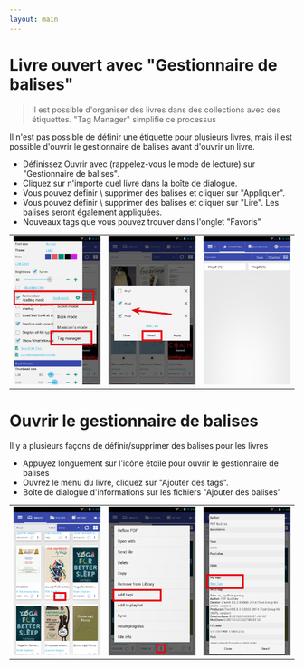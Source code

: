 ```yaml
---
layout: main
---
```


# Livre ouvert avec &quot;Gestionnaire de balises&quot;

> Il est possible d'organiser des livres dans des collections avec des étiquettes. &quot;Tag Manager&quot; simplifie ce processus

Il n'est pas possible de définir une étiquette pour plusieurs livres, mais il est possible d'ouvrir le gestionnaire de balises avant d'ouvrir un livre.

* Définissez Ouvrir avec (rappelez-vous le mode de lecture) sur &quot;Gestionnaire de balises&quot;.
* Cliquez sur n'importe quel livre dans la boîte de dialogue.
* Vous pouvez définir \ supprimer des balises et cliquer sur &quot;Appliquer&quot;.
* Vous pouvez définir \ supprimer des balises et cliquer sur &quot;Lire&quot;. Les balises seront également appliquées.
* Nouveaux tags que vous pouvez trouver dans l'onglet &quot;Favoris&quot;

||||
|-|-|-|
|![](1.png)|![](2.png)|![](3.png)|


# Ouvrir le gestionnaire de balises

Il y a plusieurs façons de définir/supprimer des balises pour les livres

* Appuyez longuement sur l'icône étoile pour ouvrir le gestionnaire de balises
* Ouvrez le menu du livre, cliquez sur &quot;Ajouter des tags&quot;.
* Boîte de dialogue d'informations sur les fichiers &quot;Ajouter des balises&quot;

||||
|-|-|-|
|![](4.png)|![](5.png)|![](6.png)|
